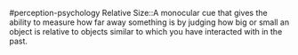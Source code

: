 #perception-psychology 
Relative Size::A monocular cue that gives the ability to measure how far away something is by judging how big or small an object is relative to objects similar to which you have interacted with in the past.
<!--SR:!2024-02-05,3,250-->